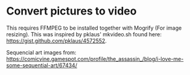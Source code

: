# Convert pictures to video

This requires FFMPEG to be installed together with Mogrify (For image resizing). 
This was inspired by pklaus' mkvideo.sh found here: https://gist.github.com/pklaus/4572552.

Sequencial art images from: https://comicvine.gamespot.com/profile/the_assassin_/blog/i-love-me-some-sequential-art/67434/
